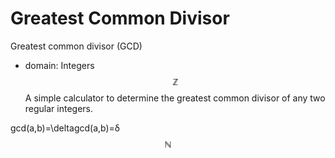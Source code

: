 # Greatest Common Divisor


Greatest common divisor (GCD)
- domain: Integers $$\mathbb{Z}$$
A simple calculator to determine the greatest common divisor of any two regular integers.

gcd(a,b)=\deltagcd(a,b)=δ
$$\mathbb{N}$$
